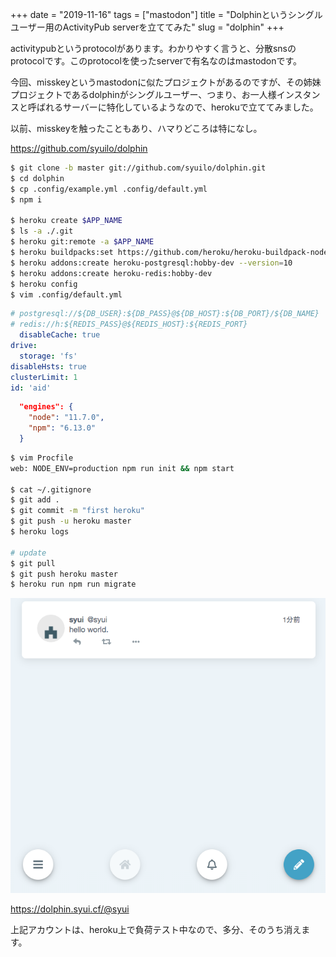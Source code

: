 +++
date = "2019-11-16"
tags = ["mastodon"]
title = "Dolphinというシングルユーザー用のActivityPub serverを立ててみた"
slug = "dolphin"
+++

activitypubというprotocolがあります。わかりやすく言うと、分散snsのprotocolです。このprotocolを使ったserverで有名なのはmastodonです。

今回、misskeyというmastodonに似たプロジェクトがあるのですが、その姉妹プロジェクトであるdolphinがシングルユーザー、つまり、お一人様インスタンスと呼ばれるサーバーに特化しているようなので、herokuで立ててみました。

以前、misskeyを触ったこともあり、ハマりどころは特になし。

https://github.com/syuilo/dolphin

```sh
$ git clone -b master git://github.com/syuilo/dolphin.git
$ cd dolphin
$ cp .config/example.yml .config/default.yml
$ npm i

$ heroku create $APP_NAME
$ ls -a ./.git
$ heroku git:remote -a $APP_NAME
$ heroku buildpacks:set https://github.com/heroku/heroku-buildpack-nodejs
$ heroku addons:create heroku-postgresql:hobby-dev --version=10
$ heroku addons:create heroku-redis:hobby-dev
$ heroku config
$ vim .config/default.yml
```

```yml:.config/default.yml
# postgresql://${DB_USER}:${DB_PASS}@${DB_HOST}:${DB_PORT}/${DB_NAME}
# redis://h:${REDIS_PASS}@${REDIS_HOST}:${REDIS_PORT}
  disableCache: true
drive:
  storage: 'fs'
disableHsts: true
clusterLimit: 1
id: 'aid'
```

```json:package.json
  "engines": {
    "node": "11.7.0",
    "npm": "6.13.0"
  }
```

```sh
$ vim Procfile
web: NODE_ENV=production npm run init && npm start

$ cat ~/.gitignore
$ git add .
$ git commit -m "first heroku" 
$ git push -u heroku master
$ heroku logs

# update
$ git pull
$ git push heroku master
$ heroku run npm run migrate
```

![](https://raw.githubusercontent.com/syui/img/master/old/misskey_dolphin_heroku_01.png)

https://dolphin.syui.cf/@syui

上記アカウントは、heroku上で負荷テスト中なので、多分、そのうち消えます。
